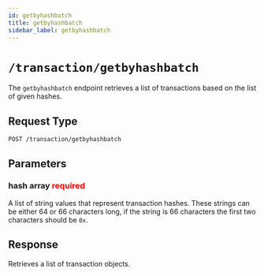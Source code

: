 ```yaml
---
id: getbyhashbatch
title: getbyhashbatch
sidebar_label: getbyhashbatch
---
```


# `/transaction/getbyhashbatch`

The `getbyhashbatch` endpoint retrieves a list of transactions based on the list of given hashes.

## Request Type

```
POST /transaction/getbyhashbatch
```

## Parameters

### hash array <span style="color:red">required</span>

A list of string values that represent transaction hashes. These strings can be either 64 or 66 characters long, if the string is 66 characters the first two characters should be `0x`.

## Response

Retrieves a list of transaction objects.
